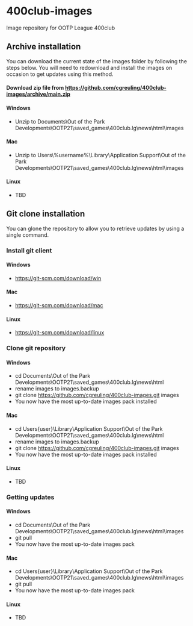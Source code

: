 # 400club-images
Image repository for OOTP League 400club

## Archive installation
You can download the current state of the images folder by following the steps below. You will need to redownload and install the images on occasion to get updates using this method.

#### Download zip file from https://github.com/cgreuling/400club-images/archive/main.zip

#### Windows
* Unzip to Documents\Out of the Park Developments\OOTP21\saved_games\400club.lg\news\html\images

#### Mac
* Unzip to Users\\%username%\Library\Application Support\Out of the Park Developments\OOTP21\saved_games\400club.lg\news\html\images

#### Linux
* TBD
  
  
## Git clone installation
You can glone the repository to allow you to retrieve updates by using a single command.

### Install git client

#### Windows
* https://git-scm.com/download/win
#### Mac
* https://git-scm.com/download/mac
#### Linux
* https://git-scm.com/download/linux

### Clone git repository

#### Windows
* cd Documents\Out of the Park Developments\OOTP21\saved_games\400club.lg\news\html
* rename images to images.backup
* git clone https://github.com/cgreuling/400club-images.git images
* You now have the most up-to-date images pack installed

#### Mac
* cd Users\{user}\Library\Application Support\Out of the Park Developments\OOTP21\saved_games\400club.lg\news\html
* rename images to images.backup
* git clone https://github.com/cgreuling/400club-images.git images
* You now have the most up-to-date images pack installed

#### Linux
* TBD
  
### Getting updates
#### Windows
* cd Documents\Out of the Park Developments\OOTP21\saved_games\400club.lg\news\html\images
* git pull
* You now have the most up-to-date images pack

#### Mac
* cd Users\{user}\Library\Application Support\Out of the Park Developments\OOTP21\saved_games\400club.lg\news\html\images
* git pull
* You now have the most up-to-date images pack

#### Linux
* TBD


 
 
 
